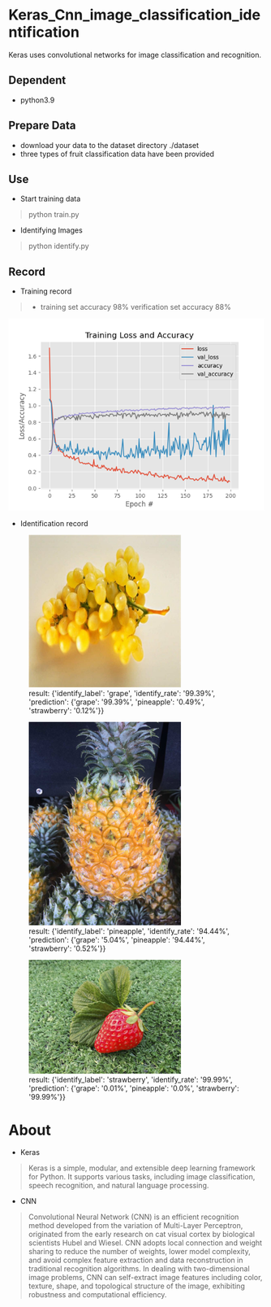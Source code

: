 # Keras_Cnn_image_classification_identification

Keras uses convolutional networks for image classification and recognition.

## Dependent

- python3.9

## Prepare Data

- download your data to the dataset directory ./dataset
- three types of fruit classification data have been provided

## Use

- Start training data

> python train.py

- Identifying Images

> python identify.py

## Record

- Training record

> - training set accuracy 98% verification set accuracy 88%
>
<img src="output/category.png" width="600">

- Identification record

<figure>  
  <img src="test/images/grape.jpg" alt="grape" width="300">  
  <figcaption>result: {'identify_label': 'grape', 'identify_rate': '99.39%', 'prediction': {'grape': '99.39%', 'pineapple': '0.49%', 'strawberry': '0.12%'}}</figcaption>  
</figure>
<figure>  
  <img src="test/images/pineapple.jpeg" alt="grape" width="300">  
  <figcaption>result: {'identify_label': 'pineapple', 'identify_rate': '94.44%', 'prediction': {'grape': '5.04%', 'pineapple': '94.44%', 'strawberry': '0.52%'}}</figcaption>  
</figure>
<figure>  
  <img src="test/images/strawberry.jpg" alt="grape" width="300">  
  <figcaption>result: {'identify_label': 'strawberry', 'identify_rate': '99.99%', 'prediction': {'grape': '0.01%', 'pineapple': '0.0%', 'strawberry': '99.99%'}}</figcaption>  
</figure>

# About

- Keras

> Keras is a simple, modular, and extensible deep learning framework for Python. It supports various tasks, including
> image classification, speech recognition, and natural language processing.

- CNN

> Convolutional Neural Network (CNN) is an efficient recognition method developed from the variation of Multi-Layer
> Perceptron, originated from the early research on cat visual cortex by biological scientists Hubel and Wiesel. CNN
> adopts local connection and weight sharing to reduce the number of weights, lower model complexity, and avoid complex
> feature extraction and data reconstruction in traditional recognition algorithms. In dealing with two-dimensional
> image
> problems, CNN can self-extract image features including color, texture, shape, and topological structure of the image,
> exhibiting robustness and computational efficiency.